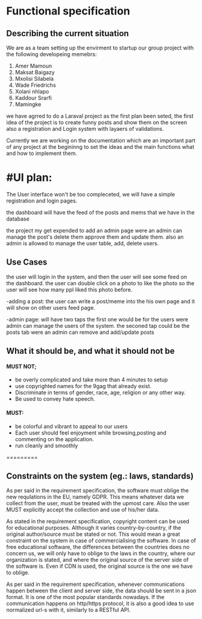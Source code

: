 # Functional specification

## Describing the current situation

We are as a team setting up the envirment to startup our group project with the following developeing memebrs:

1. Amer Mamoun
2. Maksat Baigazy
3. Mxolisi Silabela
4. Wade Friedrichs
5. Xolani nhlapo
6. Kaddour Srarfi
7. Mamingke

we have agrred to do a Laraval project as the first plan been seted, the first idea of the project is to create funny posts and show them on the screen also a registration and Login system with layaers of validations.

Currently we are working on the documentation which are an important part of any project at the begininng to set the ideas and the main functions what and how to implement them.

# #UI plan:

The User interface won't be too compleceted, we will have a simple registration and login pages.

the dashboard will have the feed of the posts and mems that we have in the database

the project my get expended to add an admin page were an admin can manage the post's delete them approve them and update them. also an admin is allowed to manage the user table, add, delete users.

## Use Cases

the user will login in the system, and then the user will see some feed on the dashboard. the user can double click on a photo to like the photo so the user will see how many ppl liked this photo before.

-adding a post:
the user can write a post/meme into the his own page and it will show on other users feed page.

-admin page:
will have two taps the first one would be for the users were admin can manage the users of the system.
the seconed tap could be the posts tab were an admin can remove and add/update posts








## **What it should be, and what it should not be**

#### MUST NOT;
- be overly complicated and take more than 4 minutes to setup
- use copyrighted names for the 9gag that already exist.
- Discriminate in terms of gender, race, age, religion or any other way.
- Be used to convey hate speech.

#### MUST:
- be colorful and vibrant to appeal to our users
- Each user should feel enjoyment while browsing,posting and commenting on the application.
- run cleanly and smoothly


=========


## Constraints on the system (eg.: laws, standards)
As per said in the requirement specification, the software must oblige the new requlations in the EU, namely GDPR. This means whatever data we collect from the user, must be treated with the upmost care. Also the user MUST explicitly accept the collection and use of his/her data.

As stated in the requirement specification, copyright content can be used for educational purposes. Although it varies country-by-country, if the original author/source must be stated or not. This would mean a great constraint on the system in case of commercialising the software. In case of free educational software, the differences between the countries does no concern us, we will only have to oblige to the laws in the country, where our organization is stated, and where the original source of the server side of the software is. Even if CDN is used, the original source is the one we have to oblige.

As per said in the requirement specification, whenever communications happen between the client and server side, the data should be sent in a json format. It is one of the most popular standards nowadays. If the communication happens on http/https protocol, it is also a good idea to use normalized url-s with it, similarly to a RESTful API.